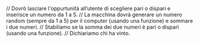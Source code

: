 // Dovrò lasciare l'oppurtunità all’utente di scegliere pari o dispari e inserisce un numero da 1 a 5.
// La macchina dovrà generare un numero random (sempre da 1 a 5) per il computer (usando una funzione) e sommare i due numeri.
// Stabiliamo se la somma dei due numeri è pari o dispari (usando una funzione).
// Dichiariamo chi ha vinto.